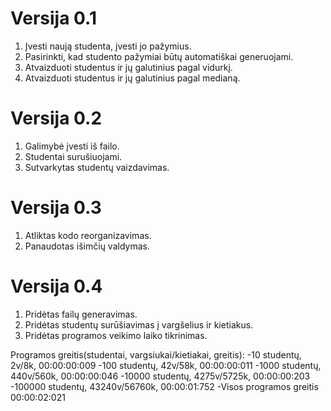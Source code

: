 # Versija 0.1

1. Įvesti naują studenta, įvesti jo pažymius.
2. Pasirinkti, kad studento pažymiai būtų automatiškai generuojami.
3. Atvaizduoti studentus ir jų galutinius pagal vidurkį.
4. Atvaizduoti studentus ir jų galutinius pagal medianą.


# Versija 0.2

1. Galimybė įvesti iš failo.
2. Studentai surušiuojami.
3. Sutvarkytas studentų vaizdavimas.


# Versija 0.3

1. Atliktas kodo reorganizavimas.
2. Panaudotas išimčių valdymas.

# Versija 0.4

1. Pridėtas failų generavimas.
2. Pridėtas studentų surūšiavimas į vargšelius ir kietiakus.
3. Pridėtas programos veikimo laiko tikrinimas.

Programos greitis(studentai, vargsiukai/kietiakai, greitis):
-10 studentų, 2v/8k, 00:00:00:009
-100 studentų, 42v/58k, 00:00:00:011
-1000 studentų, 440v/560k, 00:00:00:046
-10000 studentų, 4275v/5725k, 00:00:00:203
-100000 studentų, 43240v/56760k, 00:00:01:752
-Visos programos greitis 00:00:02:021

